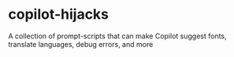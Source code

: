 # copilot-hijacks
A collection of prompt-scripts that can make Copilot suggest fonts, translate languages, debug errors, and more
